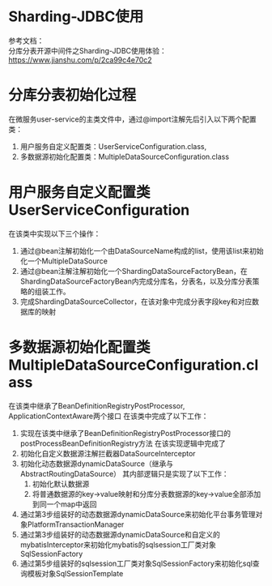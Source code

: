 # Sharding-JDBC使用

参考文档：  
分库分表开源中间件之Sharding-JDBC使用体验：https://www.jianshu.com/p/2ca99c4e70c2

# 分库分表初始化过程
在微服务user-service的主类文件中，通过@import注解先后引入以下两个配置类：  
1. 用户服务自定义配置类：UserServiceConfiguration.class,
2. 多数据源初始化配置类：MultipleDataSourceConfiguration.class

# 用户服务自定义配置类UserServiceConfiguration
在该类中实现以下三个操作：
1. 通过@bean注解初始化一个由DataSourceName构成的list<String>，使用该list来初始化一个MultipleDataSource
2. 通过@bean注解注解初始化一个ShardingDataSourceFactoryBean，在ShardingDataSourceFactoryBean内完成分库名，分表名，以及分库分表策略的组装工作。
3. 完成ShardingDataSourceCollector，在该对象中完成分表字段key和对应数据库的映射

# 多数据源初始化配置类MultipleDataSourceConfiguration.class
在该类中继承了BeanDefinitionRegistryPostProcessor, ApplicationContextAware两个接口
在该类中完成了以下工作： 
1. 实现在该类中继承了BeanDefinitionRegistryPostProcessor接口的postProcessBeanDefinitionRegistry方法
在该实现逻辑中完成了
2. 初始化自定义数据源注解拦截器DataSourceInterceptor
3. 初始化动态数据源dynamicDataSource（继承与AbstractRoutingDataSource）
其内部逻辑只是实现了以下工作：  
    1. 初始化默认数据源
    2. 将普通数据源的key->value映射和分库分表数据源的key->value全部添加到同一个map中返回
4. 通过第3步组装好的动态数据源dynamicDataSource来初始化平台事务管理对象PlatformTransactionManager
5. 通过第3步组装好的动态数据源dynamicDataSource和自定义的mybatisInterceptor来初始化mybatis的sqlsession工厂类对象SqlSessionFactory
6. 通过第5步组装好的sqlsession工厂类对象SqlSessionFactory来初始化sql查询模板对象SqlSessionTemplate

